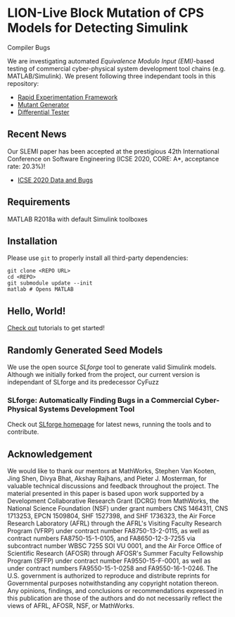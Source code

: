 # LION-Live Block Mutation of CPS Models for Detecting Simulink
Compiler Bugs

We are investigating automated _Equivalence Modulo Input (EMI)_-based testing of commercial cyber-physical system development tool chains (e.g. MATLAB/Simulink). We present following three independant tools in this repository:

- [Rapid Experimentation Framework](+covexp/)
- [Mutant Generator](+emi/)
- [Differential Tester](+difftest/)

## Recent News

Our SLEMI paper has been accepted at the prestigious 42th International Conference on Software Engineering (ICSE 2020, CORE: A*, acceptance rate: 20.3%)! 

- [ICSE 2020 Data and Bugs](notes/icse/)

## Requirements

MATLAB R2018a with default Simulink toolboxes

## Installation

Please use `git` to properly install all third-party dependencies:

    git clone <REPO URL>
    cd <REPO>
    git submodule update --init
    matlab # Opens MATLAB

## Hello, World!

[Check out](notes/icse/) tutorials to get started!

## Randomly Generated Seed Models

We use the open source *SLforge* tool to generate valid Simulink models. 
Although we initially forked from the project, our current version is independant of SLforge and its predecessor CyFuzz

### SLforge: Automatically Finding Bugs in a Commercial Cyber-Physical Systems Development Tool

Check out [SLforge homepage](https://github.com/verivital/slsf_randgen/wiki) for latest news, running the tools and to contribute.


## Acknowledgement 

We would like to thank our mentors at MathWorks, Stephen Van Kooten, Jing Shen, Divya Bhat, Akshay Rajhans, and Pieter J. Mosterman, for valuable technical discussions and feedback throughout the project. The material presented in this paper is based upon work supported by a Development Collaborative Research Grant (DCRG) from MathWorks, the National Science Foundation (NSF) under grant numbers CNS 1464311, CNS 1713253, EPCN 1509804, SHF 1527398, and SHF 1736323, the Air Force Research Laboratory (AFRL) through the AFRL's Visiting Faculty Research Program (VFRP) under contract number FA8750-13-2-0115, as well as contract numbers FA8750-15-1-0105, and FA8650-12-3-7255 via subcontract number WBSC 7255 SOI VU 0001, and the Air Force Office of Scientific Research (AFOSR) through AFOSR's Summer Faculty Fellowship Program (SFFP) under contract number FA9550-15-F-0001, as well as under contract numbers FA9550-15-1-0258 and FA9550-16-1-0246. The U.S. government is authorized to reproduce and distribute reprints for Governmental purposes notwithstanding any copyright notation thereon. Any opinions, findings, and conclusions or recommendations expressed in this publication are those of the authors and do not necessarily reflect the views of AFRL, AFOSR, NSF, or MathWorks.
